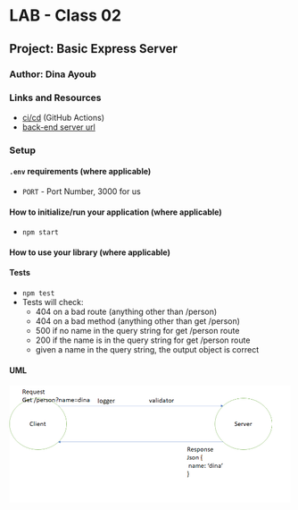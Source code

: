 # LAB - Class 02

## Project: Basic Express Server

### Author: Dina Ayoub

### Links and Resources

- [ci/cd](https://github.com/Dina-401-Advanced-Javascript/basic-express-server/actions/new) (GitHub Actions)
- [back-end server url](https://dina-basic-express-server.herokuapp.com/)

### Setup

#### `.env` requirements (where applicable)

- `PORT` - Port Number, 3000 for us

#### How to initialize/run your application (where applicable)

- `npm start`

#### How to use your library (where applicable)

#### Tests

- `npm test`
- Tests will check:
  - 404 on a bad route (anything other than /person)
  - 404 on a bad method (anything other than get /person)
  - 500 if no name in the query string for get /person route
  - 200 if the name is in the query string for get /person route
  - given a name in the query string, the output object is correct

#### UML

![UML Diagram](assets/uml.png)
